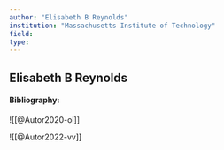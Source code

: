 ```yaml
---
author: "Elisabeth B Reynolds"
institution: "Massachusetts Institute of Technology"
field:
type:
---
```


## Elisabeth B Reynolds
#### Bibliography:

![[@Autor2020-ol]]

![[@Autor2022-vv]]